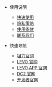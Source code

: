 <!-- _navbar.md -->

* 使用说明

    * [快速使用](guide.md)
    * [隐私策略](http://app.esscoeng.com/privacy.html)
    * [使用条款](http://app.esscoeng.com/terms.html)
    * [联系我们](guide.md)

* 快速导航
    * [坦力官网](http://www.wanghuan.icu)
    * [LEVO 官网](http://levo.esscoeng.com)
    * [LEVO APP 官网](http://app.esscoeng.com)  
    * [DC2 官网](http://dc2.esscoeng.com)
    * [开发者官网](http://www.wanghuan.icu) 